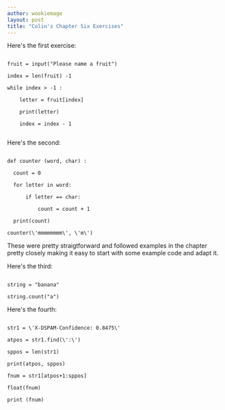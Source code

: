 ```yaml
---
author: wookiemage
layout: post
title: "Colin's Chapter Six Exercises"
---
```

  Here\'s the first exercise:
  
```

fruit = input("Please name a fruit")

index = len(fruit) -1

while index > -1 :

    letter = fruit[index]
    
    print(letter)
    
    index = index - 1
    
```
  
  Here\'s the second:
  
```

def counter (word, char) :
    
  count = 0
  
  for letter in word:
  
      if letter == char:
      
          count = count + 1
          
  print(count)
  
counter(\'mmmmmmmm\', \'m\')

```

These were pretty straigtforward and followed examples in the chapter pretty closely making it easy to start with some example code and adapt it.
  
Here\'s the third:

```

string = "banana"

string.count("a")

```

Here\'s the fourth:

```

str1 = \'X-DSPAM-Confidence: 0.8475\'

atpos = str1.find(\':\')

sppos = len(str1)

print(atpos, sppos)

fnum = str1[atpos+1:sppos]

float(fnum)

print (fnum)

```

